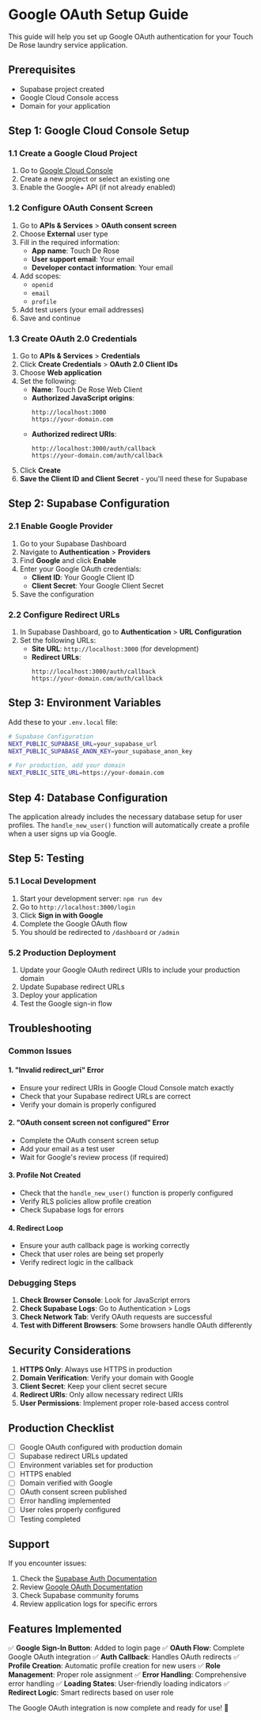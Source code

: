 # Google OAuth Setup Guide

This guide will help you set up Google OAuth authentication for your Touch De Rose laundry service application.

## Prerequisites

- Supabase project created
- Google Cloud Console access
- Domain for your application

## Step 1: Google Cloud Console Setup

### 1.1 Create a Google Cloud Project

1. Go to [Google Cloud Console](https://console.cloud.google.com/)
2. Create a new project or select an existing one
3. Enable the Google+ API (if not already enabled)

### 1.2 Configure OAuth Consent Screen

1. Go to **APIs & Services** > **OAuth consent screen**
2. Choose **External** user type
3. Fill in the required information:
   - **App name**: Touch De Rose
   - **User support email**: Your email
   - **Developer contact information**: Your email
4. Add scopes:
   - `openid`
   - `email`
   - `profile`
5. Add test users (your email addresses)
6. Save and continue

### 1.3 Create OAuth 2.0 Credentials

1. Go to **APIs & Services** > **Credentials**
2. Click **Create Credentials** > **OAuth 2.0 Client IDs**
3. Choose **Web application**
4. Set the following:
   - **Name**: Touch De Rose Web Client
   - **Authorized JavaScript origins**:
     ```
     http://localhost:3000
     https://your-domain.com
     ```
   - **Authorized redirect URIs**:
     ```
     http://localhost:3000/auth/callback
     https://your-domain.com/auth/callback
     ```
5. Click **Create**
6. **Save the Client ID and Client Secret** - you'll need these for Supabase

## Step 2: Supabase Configuration

### 2.1 Enable Google Provider

1. Go to your Supabase Dashboard
2. Navigate to **Authentication** > **Providers**
3. Find **Google** and click **Enable**
4. Enter your Google OAuth credentials:
   - **Client ID**: Your Google Client ID
   - **Client Secret**: Your Google Client Secret
5. Save the configuration

### 2.2 Configure Redirect URLs

1. In Supabase Dashboard, go to **Authentication** > **URL Configuration**
2. Set the following URLs:
   - **Site URL**: `http://localhost:3000` (for development)
   - **Redirect URLs**:
     ```
     http://localhost:3000/auth/callback
     https://your-domain.com/auth/callback
     ```

## Step 3: Environment Variables

Add these to your `.env.local` file:

```bash
# Supabase Configuration
NEXT_PUBLIC_SUPABASE_URL=your_supabase_url
NEXT_PUBLIC_SUPABASE_ANON_KEY=your_supabase_anon_key

# For production, add your domain
NEXT_PUBLIC_SITE_URL=https://your-domain.com
```

## Step 4: Database Configuration

The application already includes the necessary database setup for user profiles. The `handle_new_user()` function will automatically create a profile when a user signs up via Google.

## Step 5: Testing

### 5.1 Local Development

1. Start your development server: `npm run dev`
2. Go to `http://localhost:3000/login`
3. Click **Sign in with Google**
4. Complete the Google OAuth flow
5. You should be redirected to `/dashboard` or `/admin`

### 5.2 Production Deployment

1. Update your Google OAuth redirect URIs to include your production domain
2. Update Supabase redirect URLs
3. Deploy your application
4. Test the Google sign-in flow

## Troubleshooting

### Common Issues

#### 1. "Invalid redirect_uri" Error

- Ensure your redirect URIs in Google Cloud Console match exactly
- Check that your Supabase redirect URLs are correct
- Verify your domain is properly configured

#### 2. "OAuth consent screen not configured" Error

- Complete the OAuth consent screen setup
- Add your email as a test user
- Wait for Google's review process (if required)

#### 3. Profile Not Created

- Check that the `handle_new_user()` function is properly configured
- Verify RLS policies allow profile creation
- Check Supabase logs for errors

#### 4. Redirect Loop

- Ensure your auth callback page is working correctly
- Check that user roles are being set properly
- Verify redirect logic in the callback

### Debugging Steps

1. **Check Browser Console**: Look for JavaScript errors
2. **Check Supabase Logs**: Go to Authentication > Logs
3. **Check Network Tab**: Verify OAuth requests are successful
4. **Test with Different Browsers**: Some browsers handle OAuth differently

## Security Considerations

1. **HTTPS Only**: Always use HTTPS in production
2. **Domain Verification**: Verify your domain with Google
3. **Client Secret**: Keep your client secret secure
4. **Redirect URIs**: Only allow necessary redirect URIs
5. **User Permissions**: Implement proper role-based access control

## Production Checklist

- [ ] Google OAuth configured with production domain
- [ ] Supabase redirect URLs updated
- [ ] Environment variables set for production
- [ ] HTTPS enabled
- [ ] Domain verified with Google
- [ ] OAuth consent screen published
- [ ] Error handling implemented
- [ ] User roles properly configured
- [ ] Testing completed

## Support

If you encounter issues:

1. Check the [Supabase Auth Documentation](https://supabase.com/docs/guides/auth)
2. Review [Google OAuth Documentation](https://developers.google.com/identity/protocols/oauth2)
3. Check Supabase community forums
4. Review application logs for specific errors

## Features Implemented

✅ **Google Sign-In Button**: Added to login page
✅ **OAuth Flow**: Complete Google OAuth integration
✅ **Auth Callback**: Handles OAuth redirects
✅ **Profile Creation**: Automatic profile creation for new users
✅ **Role Management**: Proper role assignment
✅ **Error Handling**: Comprehensive error handling
✅ **Loading States**: User-friendly loading indicators
✅ **Redirect Logic**: Smart redirects based on user role

The Google OAuth integration is now complete and ready for use! 🚀
